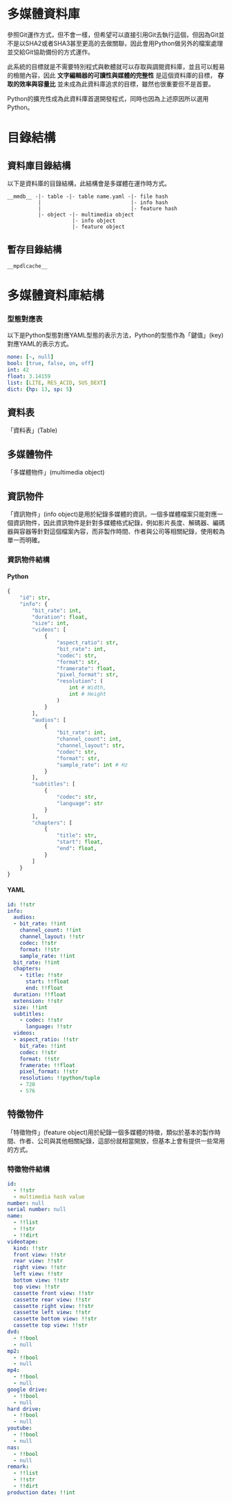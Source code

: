 # 多媒體資料庫
參照Git運作方式，但不會一樣，但希望可以直接引用Git去執行這個，但因為Git並不是以SHA2或者SHA3甚至更高的去做關聯，因此會用Python做另外的檔案處理並交給Git協助備份的方式運作。  

此系統的目標就是不需要特別程式與軟體就可以存取與調閱資料庫，並且可以輕易的檢閱內容，因此 **文字編輯器的可讀性與媒體的完整性** 是這個資料庫的目標， **存取的效率與容量比** 並未成為此資料庫追求的目標，雖然也很重要但不是首要。

Python的擴充性成為此資料庫首選開發程式，同時也因為上述原因所以選用Python。

# 目錄結構
## 資料庫目錄結構
以下是資料庫的目錄結構，此結構會是多媒體在運作時方式。

```
__mmdb__ -|- table -|- table name.yaml -|- file hash
          |                             |- info hash
          |                             |- feature hash
          |- object -|- multimedia object
                     |- info object
                     |- feature object
```

## 暫存目錄結構
```
__mpdlcache__
```

# 多媒體資料庫結構
### 型態對應表
以下是Python型態對應YAML型態的表示方法，Python的型態作為「鍵值」(key)對應YAML的表示方式。

```YAML
none: [~, null]
bool: [true, false, on, off]
int: 42
float: 3.14159
list: [LITE, RES_ACID, SUS_DEXT]
dict: {hp: 13, sp: 5}
```

## 資料表
「資料表」(Table)

## 多媒體物件
「多媒體物件」(multimedia object)

## 資訊物件
「資訊物件」(info object)是用於紀錄多媒體的資訊，一個多媒體檔案只能對應一個資訊物件，因此資訊物件是針對多媒體格式紀錄，例如影片長度、解碼器、編碼器與容器等針對這個檔案內容，而非製作時間、作者與公司等相關紀錄，使用較為單一而明確。

### 資訊物件結構
#### Python
```python
{
    "id": str,
    "info": {
        "bit_rate": int,
        "duration": float,
        "size": int,
        "videos": [
            {
                "aspect_ratio": str,
                "bit_rate": int,
                "codec": str,
                "format": str,
                "framerate": float,
                "pixel_format": str,
                "resolution": (
                    int # Width,
                    int # Height
                )
            }
        ],
        "audios": [
            {
                "bit_rate": int,
                "channel_count": int,
                "channel_layout": str,
                "codec": str,
                "format": str,
                "sample_rate": int # Hz
            }
        ],
        "subtitles": [
            {
                "codec": str,
                "language": str
            }
        ],
        "chapters": [
            {
                "title": str,
                "start": float,
                "end": float,
            }
        ]
    }
}
```

#### YAML
```YAML
id: !!str
info:
  audios:
  - bit_rate: !!int
    channel_count: !!int
    channel_layout: !!str
    codec: !!str
    format: !!str
    sample_rate: !!int
  bit_rate: !!int
  chapters:
    - title: !!str
      start: !!float
      end: !!float
  duration: !!float
  extension: !!str
  size: !!int
  subtitles:
    - codec: !!str
      language: !!str
  videos:
  - aspect_ratio: !!str
    bit_rate: !!int
    codec: !!str
    format: !!str
    framerate: !!float
    pixel_format: !!str
    resolution: !!python/tuple
    - 720
    - 576
```

## 特徵物件
「特徵物件」(feature object)用於紀錄一個多媒體的特徵，類似於基本的製作時間、作者、公司與其他相關紀錄，這部份就相當開放，但基本上會有提供一些常用的方式。

### 特徵物件結構
```YAML
id:
  - !!str
  - multimedia hash value
number: null
serial number: null
name:
  - !!list
  - !!str
  - !!dirt
videotape:
  kind: !!str
  front view: !!str
  rear view: !!str
  right view: !!str
  left view: !!str
  bottom view: !!str
  top view: !!str
  cassette front view: !!str
  cassette rear view: !!str
  cassette right view: !!str
  cassette left view: !!str
  cassette bottom view: !!str
  cassette top view: !!str
dvd:
  - !!bool
  - null
mp2:
  - !!bool
  - null
mp4:
  - !!bool
  - null
google drive:
  - !!bool
  - null
hard drive:
  - !!bool
  - null
youtube:
  - !!bool
  - null
nas:
  - !!bool
  - null
remark:
  - !!list
  - !!str
  - !!dirt
production date: !!int

```
